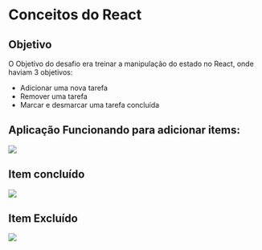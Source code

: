 # Conceitos do React


## Objetivo

O Objetivo do desafio era treinar a manipulação do estado no React, onde haviam 3 objetivos:
- Adicionar uma nova tarefa 
- Remover uma tarefa
- Marcar e desmarcar uma tarefa concluída

## Aplicação Funcionando para adicionar items:
<img style='' src='https://user-images.githubusercontent.com/39751095/201426679-cf402369-3866-4ebe-887a-89b64eda20d4.png' />

## Item concluído
<img style='' src='https://user-images.githubusercontent.com/39751095/201426906-baea0fef-7e36-4534-a63d-9cb090358959.png' />

## Item Excluído
<img style='' src='https://user-images.githubusercontent.com/39751095/201426824-b425c24a-aa1d-4e4e-bb22-52619987dd79.png' />
